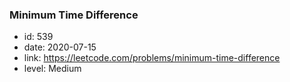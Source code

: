 ### Minimum Time Difference

* id: 539
* date: 2020-07-15
* link: https://leetcode.com/problems/minimum-time-difference
* level: Medium
